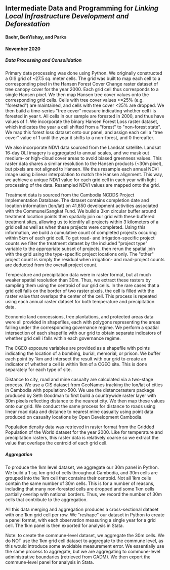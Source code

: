 
## Intermediate Data and Programming for *Linking Local Infrastructure Development and Deforestation*
#### Baehr, BenYishay, and Parks
#### November 2020


##### Data Processing and Consolidation
Primary data processing was done using Python. We originally constructed a GIS grid of ~27.5 sq. meter cells. The grid was built to map each cell to a corresponding pixel in the Hansen Forest Cover Change raster dataset of tree canopy cover for the year 2000. Each grid cell thus corresponds to a single Hansen pixel. We then map Hansen tree cover values onto the corresponding grid cells. Cells with tree cover values >=25% (e.g. "forested") are maintained, and cells with tree cover <25% are dropped. We then build a time-series "tree cover" measure indicating whether cell i is forested in year t. All cells in our sample are forested in 2000, and thus have values of 1. We incorporate the binary Hansen Forest Loss raster dataset, which indicates the year a cell shifted from a "forest" to "non-forest state". We map this forest loss dataset onto our panel, and assign each cell a "tree cover" value of 1 until the year it shifts to a non-forest, and 0 thereafter.

We also incorporate NDVI data sourced from the Landsat satellite. Landsat 16-day OLI imagery is aggregated to annual scales, and we mask out medium- or high-cloud cover areas to avoid biased greenness values. This raster data shares a similar resolution to the Hansen products (~30m pixel), but pixels are not aligned to Hansen. We thus resample each annual NDVI image using bilinear interpolation to match the Hansen alignment. This way, we achieve a unique NDVI value for each grid cell in each year with light processing of the data. Resampled NDVI values are mapped onto the grid.

Treatment data is sourced from the Cambodia NCDDS Project Implementation Database. The dataset contains completion date and location information (lon/lat) on 41,850 development activities associated with the Commune/Sangkat Fund. We build a 3km circular buffer around treatment location points then spatially join our grid with these buffered treatment sites, allowing us to identify all projects within 3 kilometers of a grid cell as well as when these projects were completed. Using this information, we build a cumulative count of completed projects occuring within 5km of each grid cell. To get road- and irrigation-specific project counts we filter the treatment dataset by the included "project type" variable to the appropriate subset of projects, then rerun the spatial join with the grid using the type-specific project locations only. The "other" project count is simply the residual when irrigation- and road-project counts are deducted from the overall project count.

Temperature and precipitation data were in raster format, but at much weaker spatial resolution than 30m. Thus, we extract these rasters by sampling them using the centroid of our grid cells. In the rare cases that a grid cell falls on the border of two raster pixels, the cell is filled with the raster value that overlaps the center of the cell. This process is repeated using each annual raster dataset for both temperature and precipitation data.

Economic land concessions, tree plantations, and protected areas data were all provided in shapefiles, each with polygons representing the areas falling under the corresponding governance regime. We perform a spatial intersection of each shapefile with our grid to obtain separate indicators of whether grid cell i falls within each governance regime. 

The CGEO exposure variables are provided as a shapefile with points indicating the location of a bombing, burial, memorial, or prison. We buffer each point by 1km and intersect the result with our grid to create an indicator of whether a cell is within 1km of a CGEO site. This is done separately for each type of site.

Distance to city, road and mine casualty are calculated via a two-stage process. We use a GIS dataset from GeoNames tracking the lon/lat of cities in Cambodia with population>500. We use the distancerasters package produced by Seth Goodman to first build a countrywide raster layer with 30m pixels reflecting distance to the nearest city. We then map these values onto our grid. We conduct the same process for distance to roads using linear road data and distance to nearest mine casualty using point data produced on casualty locations by Open Development Cambodia. 

Population density data was retrieved in raster format from the Gridded Population of the World dataset for the year 2000. Like for temperature and precipitation rasters, this raster data is relatively coarse so we extract the value that overlaps the centroid of each grid cell.


##### Aggregation
To produce the 1km level dataset, we aggregate our 30m panel in Python. We build a 1 sq. km grid of cells throughout Cambodia, and 30m cells are grouped into the 1km cell that contains their centroid. Not all 1km cells contain the same number of 30m cells. This is for a number of reasons, including that many non-forested cells are dropped and some 1km cells partially overlap with national borders. Thus, we record the number of 30m cells that contribute to the aggregation. 

All this data merging and aggregation produces a cross-sectional dataset with one 1km grid cell per row. We "reshape" our dataset in Python to create a panel format, with each observation measuring a single year for a grid cell. The 1km panel is then exported for analysis in Stata.

Note: to create the commune-level dataset, we aggregate the 30m cells. We do NOT use the 1km grid cell dataset to aggregate to the commune level, as this would introduce some avoidable measurement error. We essentially use the same process to aggregate, but we are aggregating to commune-level administrative boundaries (retrieved from GADM). We then export the commune-level panel for analysis in Stata.










